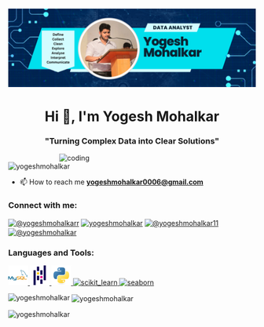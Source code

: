![logo](https://github.com/Yogeshmohalkar/Yogeshmohalkar/blob/main/Blue%20Modern%20Photo%20Technology%20YouTube%20Banner.png)
<h1 align="center">Hi 👋, I'm Yogesh Mohalkar</h1>
<h3 align="center">"Turning Complex Data into Clear Solutions"</h3>
<img align="right" alt="coding" width="400" src="https://chools.in/wp-content/uploads/data-science-2-1.gif">
<p align="left"> <img src="https://komarev.com/ghpvc/?username=yogeshmohalkar&label=Profile%20views&color=0e75b6&style=flat" alt="yogeshmohalkar" /> </p>

- 📫 How to reach me **yogeshmohalkar0006@gmail.com**

<h3 align="left">Connect with me:</h3>
<p align="left">
<a href="https://twitter.com/@yogeshmohalkarr" target="blank"><img align="center" src="https://raw.githubusercontent.com/rahuldkjain/github-profile-readme-generator/master/src/images/icons/Social/twitter.svg" alt="@yogeshmohalkarr" height="30" width="40" /></a>
<a href="https://linkedin.com/in/yogeshmohalkar" target="blank"><img align="center" src="https://raw.githubusercontent.com/rahuldkjain/github-profile-readme-generator/master/src/images/icons/Social/linked-in-alt.svg" alt="yogeshmohalkar" height="30" width="40" /></a>
<a href="https://instagram.com/@yogeshmohalkar11" target="blank"><img align="center" src="https://raw.githubusercontent.com/rahuldkjain/github-profile-readme-generator/master/src/images/icons/Social/instagram.svg" alt="@yogeshmohalkar11" height="30" width="40" /></a>
<a href="https://www.youtube.com/c/@yogeshmohalkar" target="blank"><img align="center" src="https://raw.githubusercontent.com/rahuldkjain/github-profile-readme-generator/master/src/images/icons/Social/youtube.svg" alt="@yogeshmohalkar" height="30" width="40" /></a>
</p>

<h3 align="left">Languages and Tools:</h3>
<p align="left"> <a href="https://www.mysql.com/" target="_blank" rel="noreferrer"> <img src="https://raw.githubusercontent.com/devicons/devicon/master/icons/mysql/mysql-original-wordmark.svg" alt="mysql" width="40" height="40"/> </a> <a href="https://pandas.pydata.org/" target="_blank" rel="noreferrer"> <img src="https://raw.githubusercontent.com/devicons/devicon/2ae2a900d2f041da66e950e4d48052658d850630/icons/pandas/pandas-original.svg" alt="pandas" width="40" height="40"/> </a> <a href="https://www.python.org" target="_blank" rel="noreferrer"> <img src="https://raw.githubusercontent.com/devicons/devicon/master/icons/python/python-original.svg" alt="python" width="40" height="40"/> </a> <a href="https://scikit-learn.org/" target="_blank" rel="noreferrer"> <img src="https://upload.wikimedia.org/wikipedia/commons/0/05/Scikit_learn_logo_small.svg" alt="scikit_learn" width="40" height="40"/> </a> <a href="https://seaborn.pydata.org/" target="_blank" rel="noreferrer"> <img src="https://seaborn.pydata.org/_images/logo-mark-lightbg.svg" alt="seaborn" width="40" height="40"/> </a> </p>

<p><img align="left" src="https://github-readme-stats.vercel.app/api/top-langs?username=yogeshmohalkar&show_icons=true&locale=en&layout=compact" alt="yogeshmohalkar" /></p>

<p>&nbsp;<img align="center" src="https://github-readme-stats.vercel.app/api?username=yogeshmohalkar&show_icons=true&locale=en" alt="yogeshmohalkar" /></p>

<p><img align="center" src="https://github-readme-streak-stats.herokuapp.com/?user=yogeshmohalkar&" alt="yogeshmohalkar" /></p>
